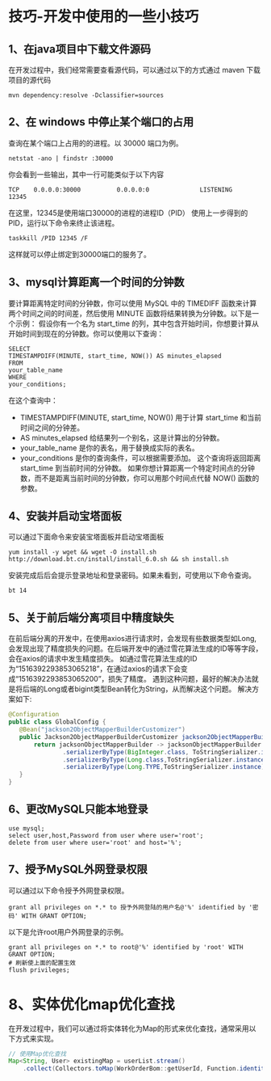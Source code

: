 # 技巧-开发中使用的一些小技巧

## 1、在java项目中下载文件源码

在开发过程中，我们经常需要查看源代码，可以通过以下的方式通过 maven 下载项目的源代码

```shell
mvn dependency:resolve -Dclassifier=sources
```
##  2、在 windows 中停止某个端口的占用
查询在某个端口上占用的的进程。以 30000 端口为例。
```shell
netstat -ano | findstr :30000
```

你会看到一些输出，其中一行可能类似于以下内容
```shell
TCP    0.0.0.0:30000          0.0.0.0:0              LISTENING       12345
```

在这里，12345是使用端口30000的进程的进程ID（PID）
使用上一步得到的PID，运行以下命令来终止该进程。
```shell
taskkill /PID 12345 /F
```

这样就可以停止绑定到30000端口的服务了。
##  3、mysql计算距离一个时间的分钟数
要计算距离特定时间的分钟数，你可以使用 MySQL 中的 TIMEDIFF 函数来计算两个时间之间的时间差，然后使用 MINUTE 函数将结果转换为分钟数。以下是一个示例：
假设你有一个名为 start_time 的列，其中包含开始时间，你想要计算从开始时间到现在的分钟数。你可以使用以下查询：
```
SELECT
TIMESTAMPDIFF(MINUTE, start_time, NOW()) AS minutes_elapsed
FROM
your_table_name
WHERE
your_conditions;
```
在这个查询中：
- TIMESTAMPDIFF(MINUTE, start_time, NOW()) 用于计算 start_time 和当前时间之间的分钟差。
- AS minutes_elapsed 给结果列一个别名，这是计算出的分钟数。
- your_table_name 是你的表名，用于替换成实际的表名。
- your_conditions 是你的查询条件，可以根据需要添加。
这个查询将返回距离 start_time 到当前时间的分钟数。
如果你想计算距离一个特定时间点的分钟数，而不是距离当前时间的分钟数，你可以用那个时间点代替 NOW() 函数的参数。
##  4、安装并启动宝塔面板
可以通过下面命令来安装宝塔面板并启动宝塔面板
```shell
yum install -y wget && wget -O install.sh http://download.bt.cn/install/install_6.0.sh && sh install.sh

```
安装完成后后会提示登录地址和登录密码。如果未看到，可使用以下命令查询。
```shell
bt 14
```

## 5、关于前后端分离项目中精度缺失

在前后端分离的开发中，在使用axios进行请求时，会发现有些数据类型如Long,会发现出现了精度损失的问题。在后端开发中的通过雪花算法生成的ID等等字段，会在axios的请求中发生精度损失。
如通过雪花算法生成的ID为“1516392293853065218”，在通过axios的请求下会变成“1516392293853065200”，损失了精度。
遇到这种问题，最好的解决办法就是将后端的Long或者bigint类型Bean转化为String，从而解决这个问题。
解决方案如下:

 ```java
@Configuration
public class GlobalConfig {
    @Bean("jackson2ObjectMapperBuilderCustomizer")
    public Jackson2ObjectMapperBuilderCustomizer jackson2ObjectMapperBuilderCustomizer(){
        return jacksonObjectMapperBuilder -> jacksonObjectMapperBuilder
                .serializerByType(BigInteger.class, ToStringSerializer.instance)
                .serializerByType(Long.class,ToStringSerializer.instance)
                .serializerByType(Long.TYPE,ToStringSerializer.instance);
    }
}
 ```

## 6、更改MySQL只能本地登录

```shell
use mysql;
select user,host,Password from user where user='root';
delete from user where user='root' and host='%';
```

## 7、授予MySQL外网登录权限

可以通过以下命令授予外网登录权限。

```shell
grant all privileges on *.* to 授予外网登陆的用户名@'%' identified by '密码' WITH GRANT OPTION;
```

以下是允许root用户外网登录的示例。

```shell
grant all privileges on *.* to root@'%' identified by 'root' WITH GRANT OPTION;
# 刷新使上面的配置生效
flush privileges;
```

# 8、实体优化map优化查找

在开发过程中，我们可以通过将实体转化为Map的形式来优化查找，通常采用以下方式来实现。

```java
// 使用Map优化查找
Map<String, User> existingMap = userList.stream()
    .collect(Collectors.toMap(WorkOrderBom::getUserId, Function.identity()));
```

